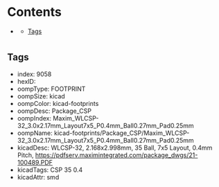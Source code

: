 



Contents
========

* [](#)
	* [Tags](#tags)

# 

## Tags

- index: 9058
- hexID: 
- oompType: FOOTPRINT
- oompSize: kicad
- oompColor: kicad-footprints
- oompDesc: Package_CSP
- oompIndex: Maxim_WLCSP-32_3.0x2.17mm_Layout7x5_P0.4mm_Ball0.27mm_Pad0.25mm
- oompName: kicad-footprints/Package_CSP/Maxim_WLCSP-32_3.0x2.17mm_Layout7x5_P0.4mm_Ball0.27mm_Pad0.25mm
- kicadDesc: WLCSP-32, 2.168x2.998mm, 35 Ball, 7x5 Layout, 0.4mm Pitch, https://pdfserv.maximintegrated.com/package_dwgs/21-100489.PDF
- kicadTags: CSP 35 0.4
- kicadAttr: smd
